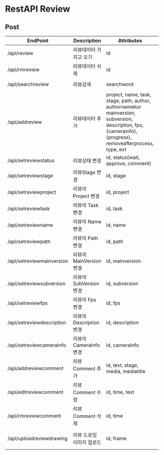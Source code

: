 
# RestAPI Review

## Post

| EndPoint | Description | Attributes | Use case |
| --- | --- | --- | --- |
| /api/review | 리뷰데이터 가지고 오기 | id | `$ curl -X POST -d "id=5f87f82641a789486f3970d1" -H "Authorization: Basic <Token>" https://csi.lazypic.org/api/review` |
| /api/rmreview | 리뷰데이터 삭제 | id | `$ curl -X POST -d "id=5f87f82641a789486f3970d1" -H "Authorization: Basic <Token>" https://csi.lazypic.org/api/rmreview` |
| /api/searchreview | 리뷰검색 | searchword | `$ curl -X POST -d "searchword=합성3팀" -H "Authorization: Basic <Token>" https://csi.lazypic.org/api/searchreview` |
| /api/addreview | 리뷰데이터 추가 | project, name, task, stage, path, author, authornamekor mainversion, subversion, description, fps, (camerainfo), (progress), removeafterprocess, type, ext | `$ curl -X POST -d "project=TEMP&name=SS_0010&task=comp&stage=team&path=test.mov&description=3팀&fps=24&mainversion=1&subversion=1&authornamekor=김한웅&removeafterprocess=false&type=clip&ext=.mp4" -H "Authorization: Basic <Token>" https://csi.lazypic.org/api/addreview` |
| /api/setreviewstatus | 리뷰상태 변경 | id, status(wait, approve, comment) | `$ curl -X POST -d "id=5f87f82641a789486f3970d1&status=approve" -H "Authorization: Basic <Token>" https://csi.lazypic.org/api/setreviewstatus` |
| /api/setreviewstage | 리뷰Stage 변경 | id, stage | `$ curl -X POST -d "id=5f87f82641a789486f3970d1&stage=team" -H "Authorization: Basic <Token>" https://csi.lazypic.org/api/setreviewstage` |
| /api/setreviewproject | 리뷰의 Project 변경 | id, project | `$ curl -X POST -d "id=5f87f82641a789486f3970d1&project=projectname" -H "Authorization: Basic <Token>" https://csi.lazypic.org/api/setreviewproject` |
| /api/setreviewtask | 리뷰의 Task 변경 | id, task | `$ curl -X POST -d "id=5f87f82641a789486f3970d1&task=task" -H "Authorization: Basic <Token>" https://csi.lazypic.org/api/setreviewtask` |
| /api/setreviewname | 리뷰의 Name 변경 | id, name | `$ curl -X POST -d "id=5f87f82641a789486f3970d1&name=SS_0010" -H "Authorization: Basic <Token>" https://csi.lazypic.org/api/setreviewname` 
| /api/setreviewpath | 리뷰의 Path 변경 | id, path | `$ curl -X POST -d "id=5f87f82641a789486f3970d1&path=/show/review/path/reviewdata.mov" -H "Authorization: Basic <Token>" https://csi.lazypic.org/api/setreviewpath` |
| /api/setreviewmainversion | 리뷰의 MainVersion 변경 | id, mainversion | `$ curl -X POST -d "id=5f87f82641a789486f3970d1&mainversion=1" -H "Authorization: Basic <Token>" https://csi.lazypic.org/api/setreviewmainversion` |
| /api/setreviewsubversion | 리뷰의 SubVersion 변경 | id, subversion | `$ curl -X POST -d "id=5f87f82641a789486f3970d1&mainversion=1" -H "Authorization: Basic <Token>" https://csi.lazypic.org/api/setreviewsubversion` |
| /api/setreviewfps | 리뷰의 Fps 변경 | id, fps | `$ curl -X POST -d "id=5f87f82641a789486f3970d1&fps=23.98" -H "Authorization: Basic <Token>" https://csi.lazypic.org/api/setreviewfps` |
| /api/setreviewdescription | 리뷰의 Description 변경 | id, description | `$ curl -X POST -d "id=5f87f82641a789486f3970d1&description=설명" -H "Authorization: Basic <Token>" https://csi.lazypic.org/api/setreviewdescription` |
| /api/setreviewcamerainfo | 리뷰의 CameraInfo 변경 | id, camerainfo | `$ curl -X POST -d "id=5f87f82641a789486f3970d1&camerainfo=24mm" -H "Authorization: Basic <Token>" https://csi.lazypic.org/api/setreviewcamerainfo` |
| /api/addreviewcomment | 리뷰 Comment 추가 | id, text, stage, media, mediatitle | `$ curl -X POST -d "id=5f87f82641a789486f3970d1&text=수정사항&stage=team&media=/show/drawing.jpg&mediatitle=참고이미지" -H "Authorization: Basic <Token>" https://csi.lazypic.org/api/addreviewcomment` |
| /api/editreviewcomment | 리뷰 Comment 수정 | id, time, text | `$ curl -X POST -d "id=5f87f82641a789486f3970d1&status=" -H "Authorization: Basic <Token>" https://csi.lazypic.org/api/editreviewcomment` |
| /api/rmreviewcomment | 리뷰 Comment 삭제 | id, time | `$ curl -X POST -d "id=5f87f82641a789486f3970d1&time=2020-05-21T09:00:00%2B09:00" -H "Authorization: Basic <Token>" https://csi.lazypic.org/api/rmreviewcomment` |
| /api/uploadreviewdrawing | 리뷰 드로잉 이미지 업로드 | id, frame | `$ curl -X POST -H "Authorization: Basic <Token>" -F  id=5f4edbe16e59c4695abb12d1 -F frame=101 -F "image=@/path/reviewdrawing.png" https://csi.lazypic.org/api/uploadreviewdrawing`|